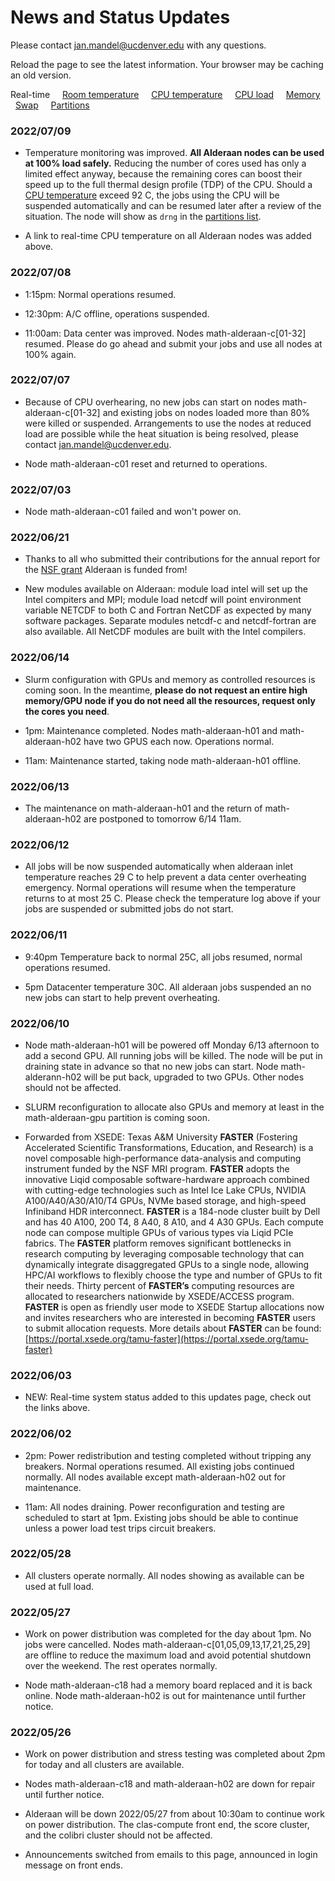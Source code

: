 # News and Status Updates

Please contact jan.mandel@ucdenver.edu with any questions.

Reload the page to see the latest information. Your browser may be caching an old version.

Real-time  &nbsp;  &nbsp; [Room temperature](https://demo.openwfm.org/web/alderaan/temp.txt) &nbsp; &nbsp; [CPU temperature](https://demo.openwfm.org/web/alderaan/cpu_temp.txt)  &nbsp; &nbsp; [CPU load](https://demo.openwfm.org/web/alderaan/cpu.txt) &nbsp; &nbsp; [Memory](https://demo.openwfm.org/web/alderaan/mem.txt) &nbsp; &nbsp; [Swap](https://demo.openwfm.org/web/alderaan/swp.txt) &nbsp; &nbsp; [Partitions](https://demo.openwfm.org/web/alderaan/sinfo.txt)

### 2022/07/09

* Temperature monitoring was improved. **All Alderaan nodes can be used at 100% load safely.** 
Reducing the number of cores used has only a limited effect anyway, because the remaining 
cores can boost their speed up to the full thermal design profile (TDP) of the CPU.
Should a [CPU temperature](https://demo.openwfm.org/web/alderaan/cpu_temp.txt)  exceed
92 C, the jobs using the CPU will be suspended automatically and  can be resumed later 
after a review of the situation. The node will show as `drng` in the 
[partitions list](https://demo.openwfm.org/web/alderaan/sinfo.txt).

* A link to real-time CPU temperature on all Alderaan nodes was added above.

### 2022/07/08

* 1:15pm: Normal operations resumed. 

* 12:30pm: A/C offline, operations suspended.

* 11:00am: Data center was improved. Nodes math-alderaan-c[01-32] resumed. Please do go ahead and submit your jobs and use all  nodes at 100% again.

### 2022/07/07

* Because of CPU overhearing, no new jobs can start on nodes math-alderaan-c[01-32] and existing jobs on nodes loaded more than 80% were killed or suspended.
Arrangements to use the nodes at reduced load are possible while the heat situation is being resolved, please contact jan.mandel@ucdenver.edu.

* Node math-alderaan-c01 reset and returned to operations. 

### 2022/07/03

* Node math-alderaan-c01 failed and won't power on.

### 2022/06/21
* Thanks to all who submitted their contributions for the annual report for the [NSF grant](https://www.nsf.gov/awardsearch/showAward?AWD_ID=2019089) Alderaan is funded from!

* New modules available on Alderaan: module load intel will set up the Intel compiters and MPI; module load netcdf will point environment variable NETCDF to both C and Fortran NetCDF as expected by many software packages. Separate modules netcdf-c and netcdf-fortran are also available. All NetCDF modules are built with the Intel compilers.

### 2022/06/14 

* Slurm configuration with GPUs and memory as controlled resources is coming soon. In the meantime, **please do not request an entire high memory/GPU node if you do not need all the resources, request only the cores you need**.

* 1pm: Maintenance completed. Nodes math-alderaan-h01 and math-alderaan-h02 have two GPUS each now. Operations normal.

* 11am: Maintenance started, taking node math-alderaan-h01 offline.

### 2022/06/13

* The maintenance on math-alderaan-h01 and the return of math-alderaan-h02 are postponed to tomorrow 6/14 11am.

### 2022/06/12

* All jobs will be now suspended automatically when alderaan inlet temperature reaches 29 C to help prevent a data center overheating emergency.
Normal operations will resume when the temperature returns to at most 25 C. Please check the temperature log above if your jobs are suspended or submitted jobs do not start.

### 2022/06/11

* 9:40pm Temperature back to normal 25C, all jobs resumed, normal operations resumed. 

* 5pm Datacenter temperature 30C. All alderaan jobs suspended an no new jobs can start to help prevent overheating.

### 2022/06/10

* Node math-alderaan-h01 will be powered off Monday 6/13 afternoon to add a second GPU. All running jobs will be killed. The node will be put in draining state in 
advance so that no new jobs can start. Node math-alderann-h02 will be put  back, upgraded to two GPUs. Other nodes should not be affected.

* SLURM reconfiguration to allocate also GPUs and memory at least in the math-alderaan-gpu partition is coming soon.

* Forwarded from XSEDE: Texas A&M University **FASTER** (Fostering Accelerated Scientific Transformations, Education, and Research) is a novel composable high-performance data-analysis and computing instrument funded by the NSF MRI program. **FASTER** adopts the innovative Liqid composable software-hardware approach combined with cutting-edge technologies such as Intel Ice Lake CPUs, NVIDIA A100/A40/A30/A10/T4 GPUs, NVMe based storage, and high-speed Infiniband HDR interconnect. **FASTER** is a 184-node cluster built by Dell and has 40 A100, 200 T4, 8 A40, 8 A10, and 4 A30 GPUs. Each compute node can compose multiple GPUs of various types via Liqid PCIe fabrics. The **FASTER** platform removes significant bottlenecks in research computing by leveraging composable technology that can dynamically integrate disaggregated GPUs to a single node, allowing HPC/AI workflows to flexibly choose the type and number of GPUs to fit their needs. Thirty percent of **FASTER’s** computing resources are allocated to researchers nationwide by XSEDE/ACCESS program. **FASTER** is open as friendly user mode to XSEDE Startup allocations now and invites researchers who are interested in becoming **FASTER** users to submit allocation requests.  More details about **FASTER** can be found: [https://portal.xsede.org/tamu-faster](https://portal.xsede.org/tamu-faster)


### 2022/06/03

* NEW: Real-time system status added to this updates page, check out the links above.

### 2022/06/02

* 2pm: Power redistribution and testing completed without tripping any breakers. Normal operations resumed. All existing jobs continued normally. All nodes available except math-alderaan-h02 out for maintenance.

* 11am: All nodes draining. Power reconfiguration and testing are scheduled to start at 1pm. Existing jobs should be able to continue unless a power load test trips circuit breakers.

### 2022/05/28

* All clusters operate normally. All nodes showing as available can be used at full load. 

### 2022/05/27 

* Work on power distribution was completed for the day about 1pm. No jobs were cancelled. Nodes math-alderaan-c[01,05,09,13,17,21,25,29] are offline to reduce the maximum load and avoid potential shutdown over the weekend.  The rest operates normally.

* Node math-alderaan-c18 had a memory board replaced and it is back online. Node math-alderaan-h02 is out for maintenance until further notice. 

### 2022/05/26

* Work on power distribution and stress testing was completed about 2pm for today and all clusters are available.

* Nodes math-alderaan-c18 and math-alderaan-h02 are down for repair until further notice.

* Alderaan will be down 2022/05/27 from about 10:30am to continue work on power distribution. The clas-compute front end, the score cluster, and the colibri cluster should not be affected.

* Announcements switched from emails to this page, announced in login message on front ends. 

